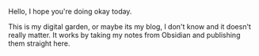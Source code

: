 
Hello, I hope you're doing okay today.

This is my digital garden, or maybe its my blog, I don't know and it doesn't really matter. It works by taking my notes from Obsidian and publishing them straight here.